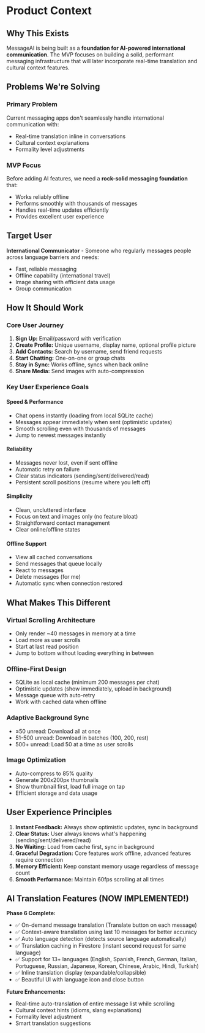 # Product Context

## Why This Exists
MessageAI is being built as a **foundation for AI-powered international communication**. The MVP focuses on building a solid, performant messaging infrastructure that will later incorporate real-time translation and cultural context features.

## Problems We're Solving

### Primary Problem
Current messaging apps don't seamlessly handle international communication with:
- Real-time translation inline in conversations
- Cultural context explanations
- Formality level adjustments

### MVP Focus
Before adding AI features, we need a **rock-solid messaging foundation** that:
- Works reliably offline
- Performs smoothly with thousands of messages
- Handles real-time updates efficiently
- Provides excellent user experience

## Target User
**International Communicator** - Someone who regularly messages people across language barriers and needs:
- Fast, reliable messaging
- Offline capability (international travel)
- Image sharing with efficient data usage
- Group communication

## How It Should Work

### Core User Journey
1. **Sign Up:** Email/password with verification
2. **Create Profile:** Unique username, display name, optional profile picture
3. **Add Contacts:** Search by username, send friend requests
4. **Start Chatting:** One-on-one or group chats
5. **Stay in Sync:** Works offline, syncs when back online
6. **Share Media:** Send images with auto-compression

### Key User Experience Goals

#### Speed & Performance
- Chat opens instantly (loading from local SQLite cache)
- Messages appear immediately when sent (optimistic updates)
- Smooth scrolling even with thousands of messages
- Jump to newest messages instantly

#### Reliability
- Messages never lost, even if sent offline
- Automatic retry on failure
- Clear status indicators (sending/sent/delivered/read)
- Persistent scroll positions (resume where you left off)

#### Simplicity
- Clean, uncluttered interface
- Focus on text and images only (no feature bloat)
- Straightforward contact management
- Clear online/offline states

#### Offline Support
- View all cached conversations
- Send messages that queue locally
- React to messages
- Delete messages (for me)
- Automatic sync when connection restored

## What Makes This Different

### Virtual Scrolling Architecture
- Only render ~40 messages in memory at a time
- Load more as user scrolls
- Start at last read position
- Jump to bottom without loading everything in between

### Offline-First Design
- SQLite as local cache (minimum 200 messages per chat)
- Optimistic updates (show immediately, upload in background)
- Message queue with auto-retry
- Work with cached data when offline

### Adaptive Background Sync
- ≤50 unread: Download all at once
- 51-500 unread: Download in batches (100, 200, rest)
- 500+ unread: Load 50 at a time as user scrolls

### Image Optimization
- Auto-compress to 85% quality
- Generate 200x200px thumbnails
- Show thumbnail first, load full image on tap
- Efficient storage and data usage

## User Experience Principles

1. **Instant Feedback:** Always show optimistic updates, sync in background
2. **Clear Status:** User always knows what's happening (sending/sent/delivered/read)
3. **No Waiting:** Load from cache first, sync in background
4. **Graceful Degradation:** Core features work offline, advanced features require connection
5. **Memory Efficient:** Keep constant memory usage regardless of message count
6. **Smooth Performance:** Maintain 60fps scrolling at all times

## AI Translation Features (NOW IMPLEMENTED!)

**Phase 6 Complete:**
- ✅ On-demand message translation (Translate button on each message)
- ✅ Context-aware translation using last 10 messages for better accuracy
- ✅ Auto language detection (detects source language automatically)
- ✅ Translation caching in Firestore (instant second request for same language)
- ✅ Support for 13+ languages (English, Spanish, French, German, Italian, Portuguese, Russian, Japanese, Korean, Chinese, Arabic, Hindi, Turkish)
- ✅ Inline translation display (expandable/collapsible)
- ✅ Beautiful UI with language icon and close button

**Future Enhancements:**
- Real-time auto-translation of entire message list while scrolling
- Cultural context hints (idioms, slang explanations)
- Formality level adjustment
- Smart translation suggestions

